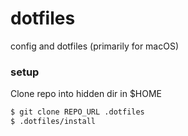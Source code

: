 # dotfiles
config and dotfiles (primarily for macOS)

### setup
Clone repo into hidden dir in $HOME
```bash
$ git clone REPO_URL .dotfiles
$ .dotfiles/install
```


